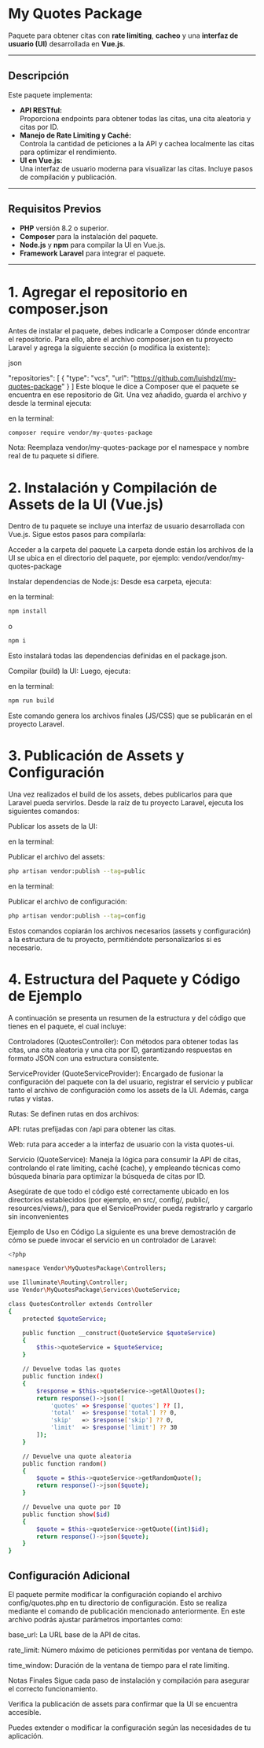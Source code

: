 # My Quotes Package

Paquete para obtener citas con **rate limiting**, **cacheo** y una **interfaz de usuario (UI)** desarrollada en **Vue.js**.

---

## Descripción

Este paquete implementa:

- **API RESTful:**  
  Proporciona endpoints para obtener todas las citas, una cita aleatoria y citas por ID.
- **Manejo de Rate Limiting y Caché:**  
  Controla la cantidad de peticiones a la API y cachea localmente las citas para optimizar el rendimiento.
- **UI en Vue.js:**  
  Una interfaz de usuario moderna para visualizar las citas. Incluye pasos de compilación y publicación.

---

## Requisitos Previos

- **PHP** versión 8.2 o superior.
- **Composer** para la instalación del paquete.
- **Node.js** y **npm** para compilar la UI en Vue.js.
- **Framework Laravel** para integrar el paquete.

---


# 1. Agregar el repositorio en composer.json
Antes de instalar el paquete, debes indicarle a Composer dónde encontrar el repositorio. Para ello, abre el archivo composer.json en tu proyecto Laravel y agrega la siguiente sección (o modifica la existente):

json

"repositories": [
    {
        "type": "vcs",
        "url": "https://github.com/luishdzl/my-quotes-package"
    }
]
Este bloque le dice a Composer que el paquete se encuentra en ese repositorio de Git. Una vez añadido, guarda el archivo y desde la terminal ejecuta:

en la terminal:

```bash
composer require vendor/my-quotes-package
```

Nota: Reemplaza vendor/my-quotes-package por el namespace y nombre real de tu paquete si difiere.

# 2. Instalación y Compilación de Assets de la UI (Vue.js)
Dentro de tu paquete se incluye una interfaz de usuario desarrollada con Vue.js. Sigue estos pasos para compilarla:

Acceder a la carpeta del paquete
La carpeta donde están los archivos de la UI se ubica en el directorio del paquete, por ejemplo:
vendor/vendor/my-quotes-package

Instalar dependencias de Node.js:
Desde esa carpeta, ejecuta:

en la terminal:
```bash
npm install
```
o
```bash
npm i
```
Esto instalará todas las dependencias definidas en el package.json.

Compilar (build) la UI:
Luego, ejecuta:

en la terminal:
```bash
npm run build
```

Este comando genera los archivos finales (JS/CSS) que se publicarán en el proyecto Laravel.

# 3. Publicación de Assets y Configuración
Una vez realizados el build de los assets, debes publicarlos para que Laravel pueda servirlos. Desde la raíz de tu proyecto Laravel, ejecuta los siguientes comandos:

Publicar los assets de la UI:

en la terminal:

Publicar el archivo del assets:
```bash
php artisan vendor:publish --tag=public
```

en la terminal:

Publicar el archivo de configuración:
```bash
php artisan vendor:publish --tag=config
```

Estos comandos copiarán los archivos necesarios (assets y configuración) a la estructura de tu proyecto, permitiéndote personalizarlos si es necesario.

# 4. Estructura del Paquete y Código de Ejemplo
A continuación se presenta un resumen de la estructura y del código que tienes en el paquete, el cual incluye:

Controladores (QuotesController):
Con métodos para obtener todas las citas, una cita aleatoria y una cita por ID, garantizando respuestas en formato JSON con una estructura consistente.

ServiceProvider (QuoteServiceProvider):
Encargado de fusionar la configuración del paquete con la del usuario, registrar el servicio y publicar tanto el archivo de configuración como los assets de la UI. Además, carga rutas y vistas.

Rutas:
Se definen rutas en dos archivos:

API: rutas prefijadas con /api para obtener las citas.

Web: ruta para acceder a la interfaz de usuario con la vista quotes-ui.

Servicio (QuoteService):
Maneja la lógica para consumir la API de citas, controlando el rate limiting, caché (cache), y empleando técnicas como búsqueda binaria para optimizar la búsqueda de citas por ID.

Asegúrate de que todo el código esté correctamente ubicado en los directorios establecidos (por ejemplo, en src/, config/, public/, resources/views/), para que el ServiceProvider pueda registrarlo y cargarlo sin inconvenientes


Ejemplo de Uso en Código
La siguiente es una breve demostración de cómo se puede invocar el servicio en un controlador de Laravel:

```bash
<?php

namespace Vendor\MyQuotesPackage\Controllers;

use Illuminate\Routing\Controller;
use Vendor\MyQuotesPackage\Services\QuoteService;

class QuotesController extends Controller
{
    protected $quoteService;

    public function __construct(QuoteService $quoteService)
    {
        $this->quoteService = $quoteService;
    }

    // Devuelve todas las quotes
    public function index()
    {
        $response = $this->quoteService->getAllQuotes();
        return response()->json([
            'quotes' => $response['quotes'] ?? [],
            'total'  => $response['total'] ?? 0,
            'skip'   => $response['skip'] ?? 0,
            'limit'  => $response['limit'] ?? 30
        ]);
    }

    // Devuelve una quote aleatoria
    public function random()
    {
        $quote = $this->quoteService->getRandomQuote();
        return response()->json($quote);
    }

    // Devuelve una quote por ID
    public function show($id)
    {
        $quote = $this->quoteService->getQuote((int)$id);
        return response()->json($quote);
    }
}
```

## Configuración Adicional
El paquete permite modificar la configuración copiando el archivo config/quotes.php en tu directorio de configuración. Esto se realiza mediante el comando de publicación mencionado anteriormente. En este archivo podrás ajustar parámetros importantes como:

base_url: La URL base de la API de citas.

rate_limit: Número máximo de peticiones permitidas por ventana de tiempo.

time_window: Duración de la ventana de tiempo para el rate limiting.

Notas Finales
Sigue cada paso de instalación y compilación para asegurar el correcto funcionamiento.

Verifica la publicación de assets para confirmar que la UI se encuentra accesible.

Puedes extender o modificar la configuración según las necesidades de tu aplicación.